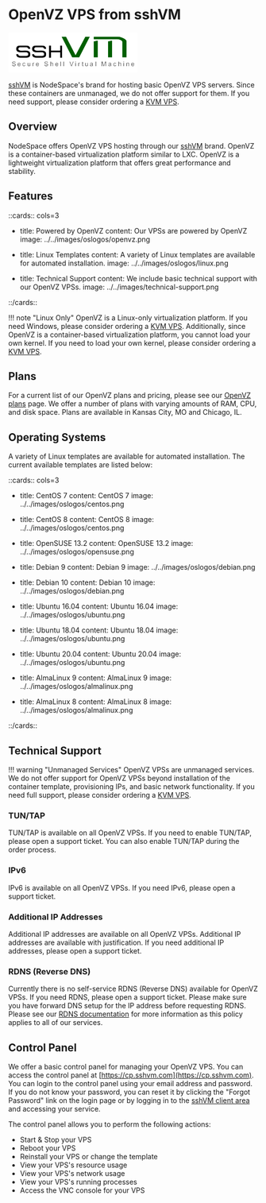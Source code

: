 # OpenVZ VPS from sshVM

![sshVM](images/sshvm_logo.png)

[sshVM](https://www.sshvm.com) is NodeSpace's brand for hosting basic OpenVZ VPS servers. Since these containers are unmanaged, we do not offer support for them. If you need support, please consider ordering a [KVM VPS](https://www.nodespace.com/servers/vps/).

## Overview

NodeSpace offers OpenVZ VPS hosting through our [sshVM](https://www.sshvm.com) brand. OpenVZ is a container-based virtualization platform similar to LXC. OpenVZ is a lightweight virtualization platform that offers great performance and stability. 

## Features

::cards:: cols=3

- title: Powered by OpenVZ
  content: Our VPSs are powered by OpenVZ
  image: ../../images/oslogos/openvz.png

- title: Linux Templates
  content: A variety of Linux templates are available for automated installation.
  image: ../../images/oslogos/linux.png

- title: Technical Support
  content: We include basic technical support with our OpenVZ VPSs. 
  image: ../../images/technical-support.png

::/cards::

!!! note "Linux Only"
    OpenVZ is a Linux-only virtualization platform. If you need Windows, please consider ordering a [KVM VPS](https://www.nodespace.com/servers/vps/). Additionally, since OpenVZ is a container-based virtualization platform, you cannot load your own kernel. If you need to load your own kernel, please consider ordering a [KVM VPS](https://www.nodespace.com/servers/vps/).

## Plans

For a current list of our OpenVZ plans and pricing, please see our [OpenVZ plans](https://www.sshvm.com/openvz/) page. We offer a number of plans with varying amounts of RAM, CPU, and disk space. Plans are available in Kansas City, MO and Chicago, IL.

## Operating Systems

A variety of Linux templates are available for automated installation. The current available templates are listed below:

::cards:: cols=3

- title: CentOS 7
  content: CentOS 7
  image: ../../images/oslogos/centos.png

- title: CentOS 8
  content: CentOS 8 
  image: ../../images/oslogos/centos.png

- title: OpenSUSE 13.2
  content: OpenSUSE 13.2
  image: ../../images/oslogos/opensuse.png

- title: Debian 9
  content: Debian 9
  image: ../../images/oslogos/debian.png

- title: Debian 10
  content: Debian 10
  image: ../../images/oslogos/debian.png

- title: Ubuntu 16.04
  content: Ubuntu 16.04
  image: ../../images/oslogos/ubuntu.png

- title: Ubuntu 18.04
  content: Ubuntu 18.04
  image: ../../images/oslogos/ubuntu.png

- title: Ubuntu 20.04
  content: Ubuntu 20.04
  image: ../../images/oslogos/ubuntu.png

- title: AlmaLinux 9
  content: AlmaLinux 9
  image: ../../images/oslogos/almalinux.png

- title: AlmaLinux 8
  content: AlmaLinux 8
  image: ../../images/oslogos/almalinux.png

::/cards::

## Technical Support

!!! warning "Unmanaged Services"
    OpenVZ VPSs are unmanaged services. We do not offer support for OpenVZ VPSs beyond installation of the container template, provisioning IPs, and basic network functionality. If you need full support, please consider ordering a [KVM VPS](https://www.nodespace.com/servers/vps/).

### TUN/TAP

TUN/TAP is available on all OpenVZ VPSs. If you need to enable TUN/TAP, please open a support ticket. You can also enable TUN/TAP during the order process.

### IPv6

IPv6 is available on all OpenVZ VPSs. If you need IPv6, please open a support ticket.

### Additional IP Addresses

Additional IP addresses are available on all OpenVZ VPSs. Additional IP addresses are available with justification. If you need additional IP addresses, please open a support ticket.

### RDNS (Reverse DNS)

Currently there is no self-service RDNS (Reverse DNS) available for OpenVZ VPSs. If you need RDNS, please open a support ticket. Please make sure you have forward DNS setup for the IP address before requesting RDNS. Please see our [RDNS documentation](../../networking/public.md#rdns-reverse-dns) for more information as this policy applies to all of our services.

## Control Panel

We offer a basic control panel for managing your OpenVZ VPS. You can access the control panel at [https://cp.sshvm.com](https://cp.sshvm.com). You can login to the control panel using your email address and password. If you do not know your password, you can reset it by clicking the "Forgot Password" link on the login page or by logging in to the [sshVM client area](https://secure.sshvm.com/clientarea.php) and accessing your service.

The control panel allows you to perform the following actions:

- Start & Stop your VPS
- Reboot your VPS
- Reinstall your VPS or change the template
- View your VPS's resource usage
- View your VPS's network usage
- View your VPS's running processes
- Access the VNC console for your VPS


